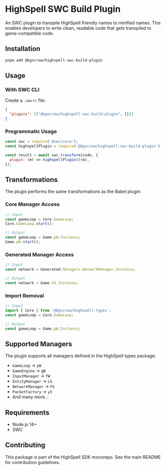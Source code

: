 # HighSpell SWC Build Plugin

An SWC plugin to transpile HighSpell friendly names to minified names. This enables developers to write clean, readable code that gets transpiled to game-compatible code.

## Installation

```bash
pnpm add @bgscrew/highspell-swc-build-plugin
```

## Usage

### With SWC CLI

Create a `.swcrc` file:

```json
{
  "plugins": [["@bgscrew/highspell-swc-build-plugin", {}]]
}
```

### Programmatic Usage

```javascript
const swc = require('@swc/core');
const highspellPlugin = require('@bgscrew/highspell-swc-build-plugin');

const result = await swc.transform(code, {
  plugin: (m) => highspellPlugin()(m),
});
```

## Transformations

The plugin performs the same transformations as the Babel plugin:

### Core Manager Access

```javascript
// Input
const gameLoop = Core.GameLoop;
Core.GameLoop.start();

// Output
const gameLoop = Game.pW.Instance;
Game.pW.start();
```

### Generated Manager Access

```javascript
// Input
const network = Generated.Managers.NetworkManager.Instance;

// Output
const network = Game.FG.Instance;
```

### Import Removal

```javascript
// Input
import { Core } from '@bgscrew/highspell-types';
const gameLoop = Core.GameLoop;

// Output
const gameLoop = Game.pW.Instance;
```

## Supported Managers

The plugin supports all managers defined in the HighSpell types package:

- `GameLoop` → `pW`
- `GameEngine` → `gW`
- `InputManager` → `fW`
- `EntityManager` → `Lk`
- `NetworkManager` → `FG`
- `PacketFactory` → `yV`
- And many more...

## Requirements

- Node.js 14+
- SWC

## Contributing

This package is part of the HighSpell SDK monorepo. See the main README for contribution guidelines.
